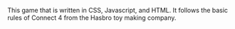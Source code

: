 This game that is written in CSS, Javascript, and HTML. It follows the basic rules of Connect 4 from the Hasbro toy making company.
